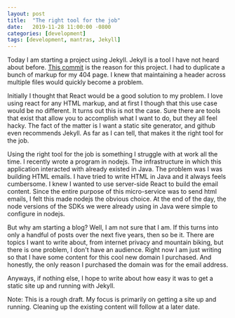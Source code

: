```yaml
---
layout: post
title:  "The right tool for the job"
date:   2019-11-28 11:00:00 -0800
categories: [development]
tags: [development, mantras, Jekyll]
---
```

Today I am starting a project using Jekyll. Jekyll is a tool I have not heard about before.
[This commit] is the reason for this project.
I had to duplicate a bunch of markup for my 404 page.
I knew that maintaining a header across multiple files would quickly become a problem.

Initially I thought that React would be a good solution to my problem.
I love using react for any HTML markup, and at first I though that this use case would be no different.
It turns out this is not the case. Sure there are tools that exist that allow you to accomplish what I want to do, but they all feel hacky.
The fact of the matter is I want a static site generator, and github even recommends Jekyll.
As far as I can tell, that makes it the right tool for the job.

Using the right tool for the job is something I struggle with at work all the time.
I recently wrote a program in nodejs.
The infrastructure in which this application interacted with already existed in Java.
The problem was I was building HTML emails.
I have tried to write HTML in Java and it always feels cumbersome.
I knew I wanted to use server-side React to build the email content.
Since the entire purpose of this micro-service was to send html emails, I felt this made nodejs the obvious choice.
At the end of the day, the node versions of the SDKs we were already using in Java were simple to configure in nodejs.

But why am starting a blog? Well, I am not sure that I am.
If this turns into only a handful of posts over the next five years, then so be it.
There are topics I want to write about, from internet privacy and mountain biking, but there is one problem, I don't have an audience.
Right now I am just writing so that I have some content for this cool new domain I purchased.
And honestly, the only reason I purchased the domain was for the email address.

Anyways, if nothing else, I hope to write about how easy it was to get a static site up and running with Jekyll.

Note: This is a rough draft. My focus is primarily on getting a site up and running.
Cleaning up the existing content will follow at a later date.

[this commit]: https://github.com/rdacquisto/rdacquisto.github.io/commit/cc5e9f6c9e158553ea3fcbe5467ad65c6ec4a185
